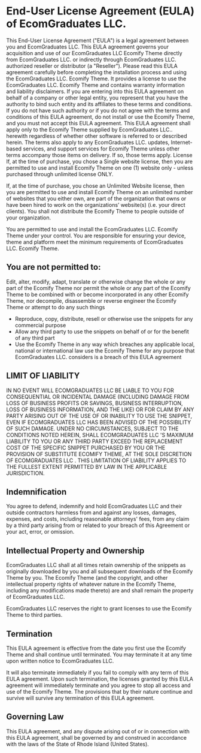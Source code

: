 # End-User License Agreement (EULA) of EcomGraduates LLC.

This End-User License Agreement ("EULA") is a legal agreement between you and EcomGraduates LLC.
This EULA agreement governs your acquisition and use of our EcomGraduates LLC Ecomify Theme directly from EcomGraduates LLC. or indirectly through EcomGraduates LLC. authorized reseller or distributor (a "Reseller").
Please read this EULA agreement carefully before completing the installation process and using the EcomGraduates LLC. Ecomify Theme. It provides a license to use the EcomGraduates LLC. Ecomify Theme and contains warranty information and liability disclaimers.
If you are entering into this EULA agreement on behalf of a company or other legal entity, you represent that you have the authority to bind such entity and its affiliates to these terms and conditions. If you do not have such authority or if you do not agree with the terms and conditions of this EULA agreement, do not install or use the Ecomify Theme, and you must not accept this EULA agreement.
This EULA agreement shall apply only to the Ecomify Theme supplied by EcomGraduates LLC.. herewith regardless of whether other software is referred to or described herein. The terms also apply to any EcomGraduates LLC. updates, Internet-based services, and support services for Ecomify Theme unless other terms accompany those items on delivery. If so, those terms apply.
License
If, at the time of purchase, you chose a Single website license, then you are permitted to use and install Ecomify Theme on one (1) website only - unless purchased through unlimited license ONLY.

If, at the time of purchase, you chose an Unlimited Website license, then you are permitted to use and install Ecomify Theme on an unlimited number of websites that you either own, are part of the organization that owns or have been hired to work on the organizations’ website(s) (i.e. your direct clients). You shall not distribute the Ecomify Theme to people outside of your organization.

You are permitted to use and install the EcomGraduates LLC. Ecomify Theme under your control. You are responsible for ensuring your device, theme and platform meet the minimum requirements of EcomGraduates LLC. Ecomify Theme.

## You are not permitted to:

Edit, alter, modify, adapt, translate or otherwise change the whole or any part of the Ecomify Theme nor permit the whole or any part of the Ecomify Theme to be combined with or become incorporated in any other Ecomify Theme, nor decompile, disassemble or reverse engineer the Ecomify Theme or attempt to do any such things

- Reproduce, copy, distribute, resell or otherwise use the snippets for any commercial purpose
- Allow any third party to use the snippets on behalf of or for the benefit of any third part
- Use the Ecomify Theme in any way which breaches any applicable local, national or international law
use the Ecomify Theme for any purpose that EcomGraduates LLC. considers is a breach of this EULA agreement

## LIMIT OF LIABILITY

IN NO EVENT WILL ECOMGRADUATES LLC BE LIABLE TO YOU FOR CONSEQUENTIAL OR INCIDENTAL DAMAGE (INCLUDING DAMAGE FROM LOSS OF BUSINESS PROFITS OR SAVINGS, BUSINESS INTERRUPTION, LOSS OF BUSINESS INFORMATION, AND THE LIKE) OR FOR CLAIM BY ANY PARTY ARISING OUT OF THE USE OF OR INABILITY TO USE THE SNIPPET, EVEN IF ECOMGRADUATES LLC HAS BEEN ADVISED OF THE POSSIBILITY OF SUCH DAMAGE. UNDER NO CIRCUMSTANCES, SUBJECT TO THE CONDITIONS NOTED HEREIN, SHALL ECOMGRADUATES LLC 'S MAXIMUM LIABILITY TO YOU OR ANY THIRD PARTY EXCEED THE REPLACEMENT COST OF THE SPECIFIC SNIPPET PURCHASED BY YOU OR THE PROVISION OF SUBSTITUTE ECOMIFY THEME, AT THE SOLE DISCRETION OF ECOMGRADUATES LLC . THIS LIMITATION OF LIABILITY APPLIES TO THE FULLEST EXTENT PERMITTED BY LAW IN THE APPLICABLE JURISDICTION.

## Indemnification

You agree to defend, indemnify and hold EcomGraduates LLC and their outside contractors harmless from and against any losses, damages, expenses, and costs, including reasonable attorneys' fees, from any claim by a third party arising from or related to your breach of this Agreement or your act, error, or omission.

## Intellectual Property and Ownership

EcomGraduates LLC shall at all times retain ownership of the snippets as originally downloaded by you and all subsequent downloads of the Ecomify Theme by you. The Ecomify Theme (and the copyright, and other intellectual property rights of whatever nature in the Ecomify Theme, including any modifications made thereto) are and shall remain the property of EcomGraduates LLC.

EcomGraduates LLC reserves the right to grant licenses to use the Ecomify Theme to third parties.

## Termination

This EULA agreement is effective from the date you first use the Ecomify Theme and shall continue until terminated. You may terminate it at any time upon written notice to EcomGraduates LLC.

It will also terminate immediately if you fail to comply with any term of this EULA agreement. Upon such termination, the licenses granted by this EULA agreement will immediately terminate and you agree to stop all access and use of the Ecomify Theme. The provisions that by their nature continue and survive will survive any termination of this EULA agreement.

## Governing Law

This EULA agreement, and any dispute arising out of or in connection with this EULA agreement, shall be governed by and construed in accordance with the laws of the State of Rhode Island (United States).

